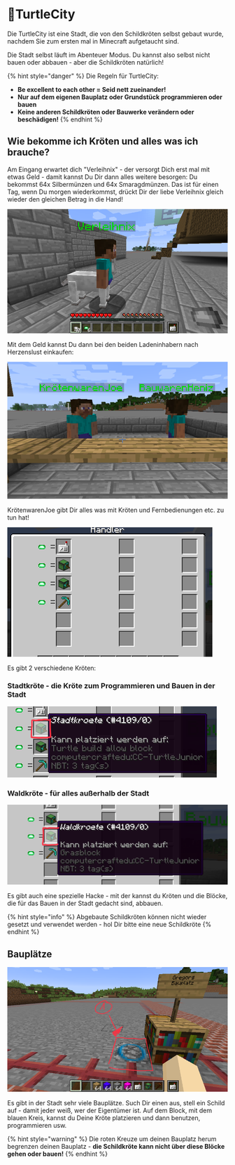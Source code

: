 # 🐢TurtleCity

Die TurtleCity ist eine Stadt, die von den Schildkröten selbst gebaut wurde, nachdem Sie zum ersten mal in Minecraft aufgetaucht sind.

Die Stadt selbst läuft im Abenteuer Modus. Du kannst also selbst nicht bauen oder abbauen - aber die Schildkröten natürlich!

{% hint style="danger" %}
Die Regeln für TurtleCity:

* **Be excellent to each other = Seid nett zueinander!**
* **Nur auf dem eigenen Bauplatz oder Grundstück programmieren oder bauen**
* **Keine anderen Schildkröten oder Bauwerke verändern oder beschädigen!**
{% endhint %}

## Wie bekomme ich Kröten und alles was ich brauche?

Am Eingang erwartet dich "Verleihnix" - der versorgt Dich erst mal mit etwas Geld - damit kannst Du Dir dann alles weitere besorgen: Du bekommst 64x Silbermünzen und 64x Smaragdmünzen. Das ist für einen Tag, wenn Du morgen wiederkommst, drückt Dir der liebe Verleihnix gleich wieder den gleichen Betrag in die Hand!

![](../.gitbook/assets/turtle-city-bank.png)

Mit dem Geld kannst Du dann bei den beiden Ladeninhabern nach Herzenslust einkaufen: 

![](../.gitbook/assets/turtle-city-laden.png)

KrötenwarenJoe gibt Dir alles was mit Kröten und Fernbedienungen etc. zu tun hat!

![](../.gitbook/assets/turtle-city-laden-turtles.png)

Es gibt 2 verschiedene Kröten:

### Stadtkröte - die Kröte zum Programmieren und Bauen in der Stadt

![Kann nur in der Stadt benutzt werden](../.gitbook/assets/turtle-city-laden-stadtkro-te.png)

### Waldkröte - für alles außerhalb der Stadt

![Kannst du &#xFC;berall au&#xDF;erhalb der Stadt benutzen, l&#xE4;sst sich auf Gras setzen](../.gitbook/assets/turtle-city-laden-waldkro-te.png)

Es gibt auch eine spezielle Hacke - mit der kannst du Kröten und die Blöcke, die für das Bauen in der Stadt gedacht sind, abbauen.

{% hint style="info" %}
Abgebaute Schildkröten können nicht wieder gesetzt und verwendet werden - hol Dir bitte eine neue Schildkröte
{% endhint %}

## Bauplätze

![Auf diesem speziellen Block kannst Du die Stadtkr&#xF6;te setzen](../.gitbook/assets/turtle-city-bauplatz.png)

Es gibt in der Stadt sehr viele Bauplätze. Such Dir einen aus, stell ein Schild auf - damit jeder weiß, wer der Eigentümer ist. Auf dem Block, mit dem blauen Kreis, kannst du Deine Kröte platzieren und dann benutzen, programmieren usw.

{% hint style="warning" %}
Die roten Kreuze um deinen Bauplatz herum begrenzen deinen Bauplatz - **die Schildkröte kann nicht über diese Blöcke gehen oder bauen!**
{% endhint %}

